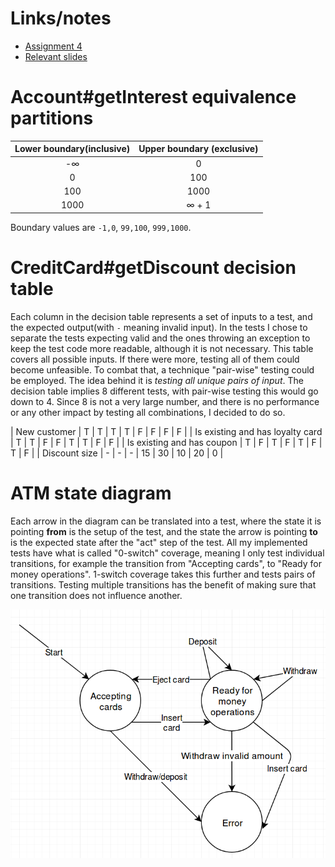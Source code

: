 
# Links/notes

- [Assignment 4](https://github.com/datsoftlyngby/soft2019spring-test/blob/master/Assignments/04%20Specification%20Based%20Testing%20Techniques%20Assignment.pdf)
- [Relevant slides](https://github.com/datsoftlyngby/soft2019spring-test/blob/master/Slides/04%20Specification%20Based%20Testing%20Techniques%20Slides.pdf)


# Account#getInterest equivalence partitions



| Lower boundary(inclusive) | Upper boundary (exclusive) |
|:-------------------------:|:--------------------------:|
|-∞                         | 0                          | 
| 0                         | 100                        |
| 100                       | 1000                       |
| 1000                      | ∞ + 1                      |


Boundary values are `-1,0`, `99,100`, `999,1000`.


# CreditCard#getDiscount decision table

Each column in the decision table represents a set of inputs to a test, and the expected output(with `-` meaning invalid input). In the tests I chose to separate the tests expecting valid and the ones throwing an exception to keep the test code more readable, although it is not necessary. This table covers all possible inputs. If there were more, testing all of them could become unfeasible. To combat that, a technique "pair-wise" testing could be employed. The idea behind it is _testing all unique pairs of input_. The decision table implies 8 different tests, with pair-wise testing this would go down to 4. Since 8 is not a very large number, and there is no performance or any other impact by testing all combinations, I decided to do so.

| New customer                      | T | T | T | T  | F  | F  | F  | F |
| Is existing and has loyalty card  | T | T | F | F  | T  | T  | F  | F |
| Is existing and has coupon        | T | F | T | F  | T  | F  | T  | F |
| Discount size                     | - | - | - | 15 | 30 | 10 | 20 | 0 |

# ATM state diagram

Each arrow in the diagram can be translated into a test, where the state it is pointing **from** is the setup of the test, and the state the arrow is pointing **to** is the expected state after the "act" step of the test. All my implemented tests have what is called "0-switch" coverage, meaning I only test individual transitions, for example the transition from "Accepting cards", to "Ready for money operations". 1-switch coverage takes this further and tests pairs of transitions. Testing multiple transitions has the benefit of making sure that one transition does not influence another.

![atm state diagram](ATM_State_Diagram.png)